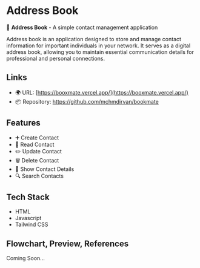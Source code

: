 # Address Book

📇 **Address Book** - A simple contact management application

Address book is an application designed to store and manage contact information for important individuals in your network. It serves as a digital address book, allowing you to maintain essential communication details for professional and personal connections.

## Links

- 🌍 URL: [https://booxmate.vercel.app/](https://booxmate.vercel.app/)
- 📦 Repository: <https://github.com/mchmdirvan/bookmate>

## Features

- ➕ Create Contact
- 📖 Read Contact
- ✏️ Update Contact
- 🗑️ Delete Contact
- 👤 Show Contact Details
- 🔍 Search Contacts

## Tech Stack

- HTML
- Javascript
- Tailwind CSS

## Flowchart, Preview, References

Coming Soon...
